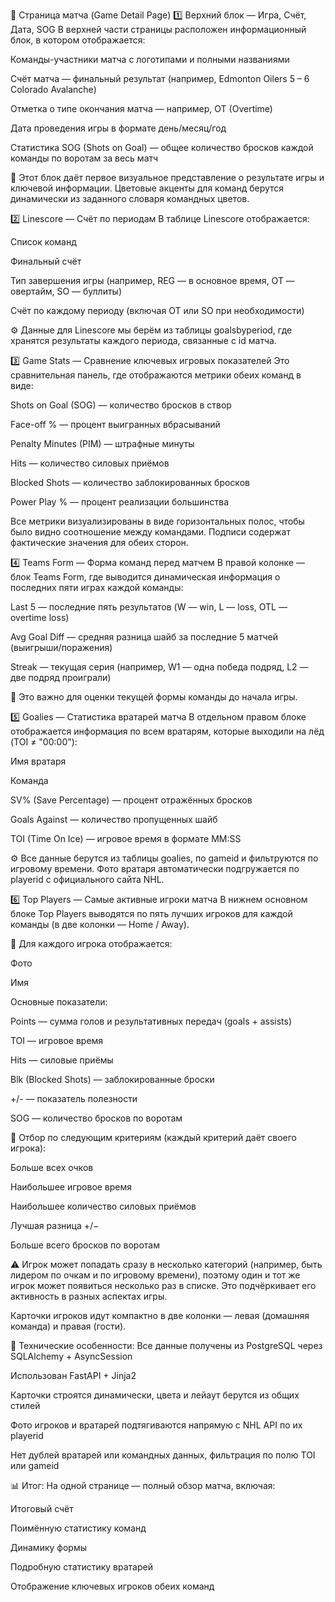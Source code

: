🏒 Страница матча (Game Detail Page)
1️⃣ Верхний блок — Игра, Счёт, Дата, SOG
В верхней части страницы расположен информационный блок, в котором отображается:

Команды-участники матча с логотипами и полными названиями

Счёт матча — финальный результат (например, Edmonton Oilers 5 – 6 Colorado Avalanche)

Отметка о типе окончания матча — например, OT (Overtime)

Дата проведения игры в формате день/месяц/год

Статистика SOG (Shots on Goal) — общее количество бросков каждой команды по воротам за весь матч

🎯 Этот блок даёт первое визуальное представление о результате игры и ключевой информации.
Цветовые акценты для команд берутся динамически из заданного словаря командных цветов.

2️⃣ Linescore — Счёт по периодам
В таблице Linescore отображается:

Список команд

Финальный счёт

Тип завершения игры (например, REG — в основное время, OT — овертайм, SO — буллиты)

Счёт по каждому периоду (включая OT или SO при необходимости)

⚙️ Данные для Linescore мы берём из таблицы goalsbyperiod, где хранятся результаты каждого периода, связанные с id матча.

3️⃣ Game Stats — Сравнение ключевых игровых показателей
Это сравнительная панель, где отображаются метрики обеих команд в виде:

Shots on Goal (SOG) — количество бросков в створ

Face-off % — процент выигранных вбрасываний

Penalty Minutes (PIM) — штрафные минуты

Hits — количество силовых приёмов

Blocked Shots — количество заблокированных бросков

Power Play % — процент реализации большинства

Все метрики визуализированы в виде горизонтальных полос, чтобы было видно соотношение между командами.
Подписи содержат фактические значения для обеих сторон.

4️⃣ Teams Form — Форма команд перед матчем
В правой колонке — блок Teams Form, где выводится динамическая информация о последних пяти играх каждой команды:

Last 5 — последние пять результатов (W — win, L — loss, OTL — overtime loss)

Avg Goal Diff — средняя разница шайб за последние 5 матчей (выигрыши/поражения)

Streak — текущая серия (например, W1 — одна победа подряд, L2 — две подряд проиграли)

🎯 Это важно для оценки текущей формы команды до начала игры.

5️⃣ Goalies — Статистика вратарей матча
В отдельном правом блоке отображается информация по всем вратарям, которые выходили на лёд (TOI ≠ "00:00"):

Имя вратаря

Команда

SV% (Save Percentage) — процент отражённых бросков

Goals Against — количество пропущенных шайб

TOI (Time On Ice) — игровое время в формате MM:SS

⚙️ Все данные берутся из таблицы goalies, по gameid и фильтруются по игровому времени.
Фото вратаря автоматически подгружается по playerid с официального сайта NHL.

6️⃣ Top Players — Самые активные игроки матча
В нижнем основном блоке Top Players выводятся по пять лучших игроков для каждой команды (в две колонки — Home / Away).

🎯 Для каждого игрока отображается:

Фото

Имя

Основные показатели:

Points — сумма голов и результативных передач (goals + assists)

TOI — игровое время

Hits — силовые приёмы

Blk (Blocked Shots) — заблокированные броски

+/- — показатель полезности

SOG — количество бросков по воротам

📝 Отбор по следующим критериям (каждый критерий даёт своего игрока):

Больше всех очков

Наибольшее игровое время

Наибольшее количество силовых приёмов

Лучшая разница +/−

Больше всего бросков по воротам

⚠️ Игрок может попадать сразу в несколько категорий (например, быть лидером по очкам и по игровому времени), поэтому один и тот же игрок может появиться несколько раз в списке.
Это подчёркивает его активность в разных аспектах игры.

Карточки игроков идут компактно в две колонки — левая (домашняя команда) и правая (гости).

📝 Технические особенности:
Все данные получены из PostgreSQL через SQLAlchemy + AsyncSession

Использован FastAPI + Jinja2

Карточки строятся динамически, цвета и лейаут берутся из общих стилей

Фото игроков и вратарей подтягиваются напрямую с NHL API по их playerid

Нет дублей вратарей или командных данных, фильтрация по полю TOI или gameid

📊 Итог:
На одной странице — полный обзор матча, включая:

Итоговый счёт

Поимённую статистику команд

Динамику формы

Подробную статистику вратарей

Отображение ключевых игроков обеих команд

